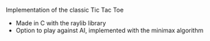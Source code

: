 Implementation of the classic Tic Tac Toe
- Made in C with the raylib library
- Option to play against AI, implemented with the minimax algorithm
